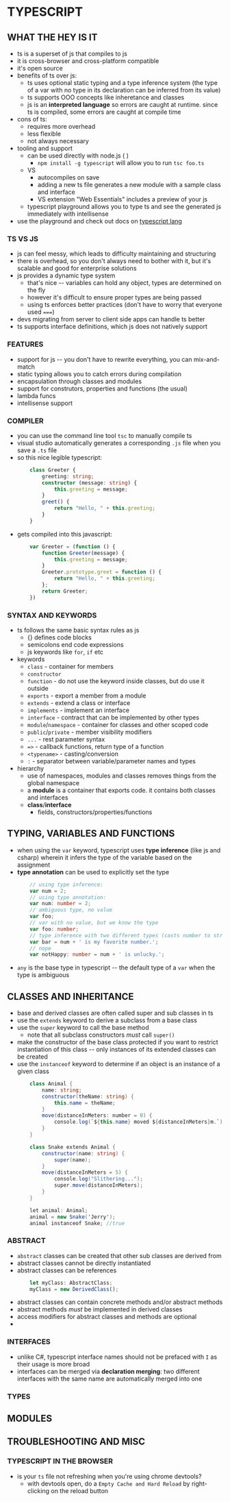 # TYPESCRIPT

## WHAT THE HEY IS IT
* ts is a superset of js that compiles to js
* it is cross-browser and cross-platform compatible
* it's open source
* benefits of ts over js:
	- ts uses optional static typing and a type inference system (the type of a var with no type in its declaration can be inferred from its value)
	- ts supports OOO concepts like inheretance and classes
	- js is an **interpreted language** so errors are caught at runtime. since ts is compiled, some errors are caught at compile time
* cons of ts:
	- requires more overhead
	- less flexible
	- not always necessary
* tooling and support
	- can be used directly with node.js ( )
		* `npm install -g typescript` will allow you to run `tsc foo.ts`
	- VS
		* autocompiles on save
		* adding a new ts file generates a new module with a sample class and interface
		* VS extension "Web Essentials" includes a preview of your js
	- typescript playground allows you to type ts and see the generated js immediately with intellisense
* use the playground and check out docs on [typescript lang](www.typescriptlang.org)

### TS VS JS
* js can feel messy, which leads to difficulty maintaining and structuring
* there is overhead, so you don't always need to bother with it, but it's scalable and good for enterprise solutions
* js provides a dynamic type system
	- that's nice -- variables can hold any object, types are determined on the fly
	- however it's difficult to ensure proper types are being passed
	- using ts enforces better practices (don't have to worry that everyone used `===`)
* devs migrating from server to client side apps can handle ts better
* ts supports interface definitions, which js does not natively support

### FEATURES
* support for js -- you don't have to rewrite everything, you can mix-and-match
* static typing allows you to catch errors during compilation
* encapsulation through classes and modules
* support for construtors, properties and functions (the usual)
* lambda funcs
* intellisense support

### COMPILER
* you can use the command line tool `tsc` to manually compile ts
* visual studio automatically generates a corresponding `.js` file when you save a `.ts` file
* so this nice legible typescript:
	```typescript
		class Greeter {
			greeting: string;
			constructor (message: string) {
				this.greeting = message;
			}
			greet() {
				return "Hello, " + this.greeting;
			}
		}
	```
* gets compiled into this javascript:
	```javascript
		var Greeter = (function () {
			function Greeter(message) {
				this.greeting = message;
			}
			Greeter.prototype.greet = function () {
				return "Hello, " + this.greeting;
			};
			return Greeter;
		})
	```

### SYNTAX AND KEYWORDS
* ts follows the same basic syntax rules as js
	- {} defines code blocks
	- semicolons end code expressions
	- js keywords like `for`, `if` etc
* keywords
	- `class` - container for members
	- `constructor`
	- `function` - do not use the keyword inside classes, but do use it outside
	- `exports` - export a member from a module
	- `extends` - extend a class or interface
	- `implements` - implement an interface
	- `interface` - contract that can be implemented by other types
	- `module`/`namespace` - container for classes and other scoped code
	- `public`/`private` - member visibility modifiers
	- `...` - rest parameter syntax
	- `=>` - callback functions, return type of a function
	- `<typename>` - casting/conversion
	- `:` - separator between variable/parameter names and types
* hierarchy
	- use of namespaces, modules and classes removes things from the global namespace
	- a **module** is a container that exports code. it contains both classes and interfaces
	- **class**/**interface**
		* fields, constructors/properties/functions



## TYPING, VARIABLES AND FUNCTIONS
* when using the `var` keyword, typescript uses **type inference** (like js and csharp) wherein it infers the type of the variable based on the assignment
* **type annotation** can be used to explicitly set the type
	```typescript
		// using type inference:
		var num = 2;
		// using type annotation:
		var num: number = 2;
		// ambiguous type, no value
		var foo;
		// var with no value, but we know the type
		var foo: number;
		// type inference with two different types (casts number to string)
		var bar = num + ' is my favorite number.';
		// nope
		var notHappy: number = num + ' is unlucky.';
	```
* `any` is the base type in typescript -- the default type of a `var` when the type is ambiguous

## CLASSES AND INHERITANCE
* base and derived classes are often called super and sub classes in ts
* use the `extends` keyword to derive a subclass from a base class
* use the `super` keyword to call the base method
	- note that all subclass constructors *must* call `super()`
* make the constructor of the base class protected if you want to restrict instantiation of this class -- only instances of its extended classes can be created
* use the `instanceof` keyword to determine if an object is an instance of a given class
	```csharp
		class Animal {
			name: string;
			constructor(theName: string) {
				this.name = theName;
			}
			move(distanceInMeters: number = 0) {
				console.log(`${this.name} moved ${distanceInMeters}m.`);
			}
		}

		class Snake extends Animal {
			constructor(name: string) {
				super(name);
			}
			move(distanceInMeters = 5) {
				console.log("Slithering...");
				super.move(distanceInMeters);
			}
		}

		let animal: Animal;
		animal = new Snake('Jerry');
		animal instanceof Snake; //true
	```

### ABSTRACT
* `abstract` classes can be created that other sub classes are derived from
* abstract classes cannot be directly instantiated
* abstract classes can be references
	```typescript
		let myClass: AbstractClass;
		myClass = new DerivedClass();
	```
* abstract classes can contain concrete methods and/or abstract methods
* abstract methods *must* be implemented in derived classes
* access modifiers for abstract classes and methods are optional
*

### INTERFACES
* unlike C#, typescript interface names should not be prefaced with `I` as their usage is more broad
* interfaces can be merged via **declaration merging**: two different interfaces with the same name are automatically merged into one



### TYPES


## MODULES



## TROUBLESHOOTING AND MISC

### TYPESCRIPT IN THE BROWSER
* is your `ts` file not refreshing when you're using chrome devtools?
	- with devtools open, do a `Empty Cache and Hard Reload` by right-clicking on the reload button
